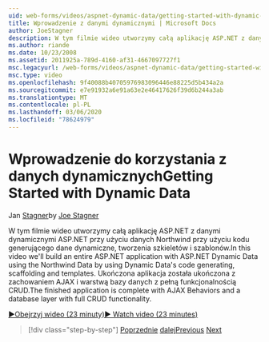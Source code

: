 ```yaml
---
uid: web-forms/videos/aspnet-dynamic-data/getting-started-with-dynamic-data
title: Wprowadzenie z danymi dynamicznymi | Microsoft Docs
author: JoeStagner
description: W tym filmie wideo utworzymy całą aplikację ASP.NET z danymi dynamicznymi ASP.NET przy użyciu danych Northwind przy użyciu kodu generującego dane dynamiczne, scaffoldi...
ms.author: riande
ms.date: 10/23/2008
ms.assetid: 2011925a-789d-4160-af31-4667097727f1
msc.legacyurl: /web-forms/videos/aspnet-dynamic-data/getting-started-with-dynamic-data
msc.type: video
ms.openlocfilehash: 9f40088b40705976983096446e88225d5b434a2a
ms.sourcegitcommit: e7e91932a6e91a63e2e46417626f39d6b244a3ab
ms.translationtype: MT
ms.contentlocale: pl-PL
ms.lasthandoff: 03/06/2020
ms.locfileid: "78624979"
---
```

# <a name="getting-started-with-dynamic-data"></a><span data-ttu-id="60419-103">Wprowadzenie do korzystania z danych dynamicznych</span><span class="sxs-lookup"><span data-stu-id="60419-103">Getting Started with Dynamic Data</span></span>

<span data-ttu-id="60419-104">Jan [Stagner](https://github.com/JoeStagner)</span><span class="sxs-lookup"><span data-stu-id="60419-104">by [Joe Stagner](https://github.com/JoeStagner)</span></span>

<span data-ttu-id="60419-105">W tym filmie wideo utworzymy całą aplikację ASP.NET z danymi dynamicznymi ASP.NET przy użyciu danych Northwind przy użyciu kodu generującego dane dynamiczne, tworzenia szkieletów i szablonów.</span><span class="sxs-lookup"><span data-stu-id="60419-105">In this video we'll build an entire ASP.NET application with ASP.NET Dynamic Data using the Northwind Data by using Dynamic Data's code generating, scaffolding and templates.</span></span> <span data-ttu-id="60419-106">Ukończona aplikacja została ukończona z zachowaniem AJAX i warstwą bazy danych z pełną funkcjonalnością CRUD.</span><span class="sxs-lookup"><span data-stu-id="60419-106">The finished application is complete with AJAX Behaviors and a database layer with full CRUD functionality.</span></span>

[<span data-ttu-id="60419-107">&#9654;Obejrzyj wideo (23 minuty)</span><span class="sxs-lookup"><span data-stu-id="60419-107">&#9654; Watch video (23 minutes)</span></span>](https://channel9.msdn.com/Blogs/ASP-NET-Site-Videos/getting-started-with-dynamic-data)

> [!div class="step-by-step"]
> <span data-ttu-id="60419-108">[Poprzednie](how-do-i-use-a-dynamiccontrol-in-listview-and-detailsview-controls.md)
> [dalej](begin-editing-the-templates-in-aspnet-dynamic-data-applications.md)</span><span class="sxs-lookup"><span data-stu-id="60419-108">[Previous](how-do-i-use-a-dynamiccontrol-in-listview-and-detailsview-controls.md)
[Next](begin-editing-the-templates-in-aspnet-dynamic-data-applications.md)</span></span>
